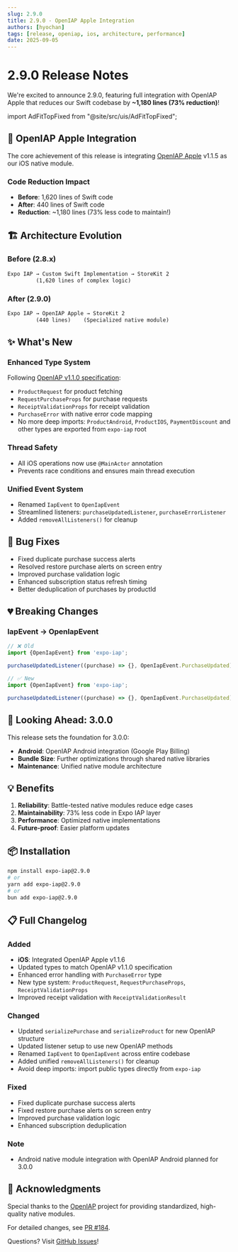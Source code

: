 ```yaml
---
slug: 2.9.0
title: 2.9.0 - OpenIAP Apple Integration
authors: [hyochan]
tags: [release, openiap, ios, architecture, performance]
date: 2025-09-05
---
```


# 2.9.0 Release Notes

We're excited to announce 2.9.0, featuring full integration with OpenIAP Apple that reduces our Swift codebase by **~1,180 lines (73% reduction)**!

<!-- truncate -->

import AdFitTopFixed from "@site/src/uis/AdFitTopFixed";

<AdFitTopFixed />

## 🎯 OpenIAP Apple Integration

The core achievement of this release is integrating [OpenIAP Apple](https://github.com/hyodotdev/openiap-apple) v1.1.5 as our iOS native module.

### Code Reduction Impact

- **Before**: 1,620 lines of Swift code
- **After**: 440 lines of Swift code
- **Reduction**: ~1,180 lines (73% less code to maintain!)

## 🏗️ Architecture Evolution

### Before (2.8.x)

```txt
Expo IAP → Custom Swift Implementation → StoreKit 2
         (1,620 lines of complex logic)
```

### After (2.9.0)

```txt
Expo IAP → OpenIAP Apple → StoreKit 2
         (440 lines)    (Specialized native module)
```

## ✨ What's New

### Enhanced Type System

Following [OpenIAP v1.1.0 specification](https://www.openiap.dev/docs/versions#v1-1-0):

- `ProductRequest` for product fetching
- `RequestPurchaseProps` for purchase requests
- `ReceiptValidationProps` for receipt validation
- `PurchaseError` with native error code mapping
- No more deep imports: `ProductAndroid`, `ProductIOS`, `PaymentDiscount` and other types are exported from `expo-iap` root

### Thread Safety

- All iOS operations now use `@MainActor` annotation
- Prevents race conditions and ensures main thread execution

### Unified Event System

- Renamed `IapEvent` to `OpenIapEvent`
- Streamlined listeners: `purchaseUpdatedListener`, `purchaseErrorListener`
- Added `removeAllListeners()` for cleanup

## 🐛 Bug Fixes

- Fixed duplicate purchase success alerts
- Resolved restore purchase alerts on screen entry
- Improved purchase validation logic
- Enhanced subscription status refresh timing
- Better deduplication of purchases by productId

## 💔 Breaking Changes

### IapEvent → OpenIapEvent

```typescript
// ❌ Old
import {OpenIapEvent} from 'expo-iap';

purchaseUpdatedListener((purchase) => {}, OpenIapEvent.PurchaseUpdated);

// ✅ New
import {OpenIapEvent} from 'expo-iap';

purchaseUpdatedListener((purchase) => {}, OpenIapEvent.PurchaseUpdated);
```

## 🚀 Looking Ahead: 3.0.0

This release sets the foundation for 3.0.0:

- **Android**: OpenIAP Android integration (Google Play Billing)
- **Bundle Size**: Further optimizations through shared native libraries
- **Maintenance**: Unified native module architecture

## 💡 Benefits

1. **Reliability**: Battle-tested native modules reduce edge cases
2. **Maintainability**: 73% less code in Expo IAP layer
3. **Performance**: Optimized native implementations
4. **Future-proof**: Easier platform updates

## 📦 Installation

```bash
npm install expo-iap@2.9.0
# or
yarn add expo-iap@2.9.0
# or
bun add expo-iap@2.9.0
```

## 📋 Full Changelog

### Added

- **iOS**: Integrated OpenIAP Apple v1.1.6
- Updated types to match OpenIAP v1.1.0 specification
- Enhanced error handling with `PurchaseError` type
- New type system: `ProductRequest`, `RequestPurchaseProps`, `ReceiptValidationProps`
- Improved receipt validation with `ReceiptValidationResult`

### Changed

- Updated `serializePurchase` and `serializeProduct` for new OpenIAP structure
- Updated listener setup to use new OpenIAP methods
- Renamed `IapEvent` to `OpenIapEvent` across entire codebase
- Added unified `removeAllListeners()` for cleanup
- Avoid deep imports: import public types directly from `expo-iap`

### Fixed

- Fixed duplicate purchase success alerts
- Fixed restore purchase alerts on screen entry
- Improved purchase validation logic
- Enhanced subscription deduplication

### Note

- Android native module integration with OpenIAP Android planned for 3.0.0

## 🙏 Acknowledgments

Special thanks to the [OpenIAP](https://www.openiap.dev) project for providing standardized, high-quality native modules.

For detailed changes, see [PR #184](https://github.com/hyochan/expo-iap/pull/184).

Questions? Visit [GitHub Issues](https://github.com/hyochan/expo-iap/issues)!
